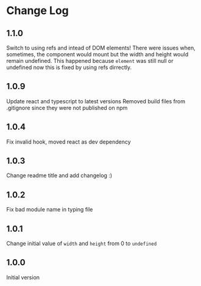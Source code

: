 # Change Log

## 1.1.0

Switch to using refs and intead of DOM elements! There were issues when, sometimes, the component would mount but the width and height would remain undefined. This happened because `element` was still null or undefined now this is fixed by using refs dirrectly.

## 1.0.9

Update react and typescript to latest versions
Removed build files from .gitignore since they were not published on npm

## 1.0.4

Fix invalid hook, moved react as dev dependency

## 1.0.3

Change readme title and add changelog :)

## 1.0.2

Fix bad module name in typing file

## 1.0.1

Change initial value of `width` and `height` from 0 to `undefined`

## 1.0.0

Initial version
